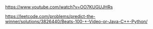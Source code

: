 https://www.youtube.com/watch?v=OO7KUGUJHRs


https://leetcode.com/problems/predict-the-winner/solutions/3826440/Beats-100-+-Video-or-Java-C++-Python/
